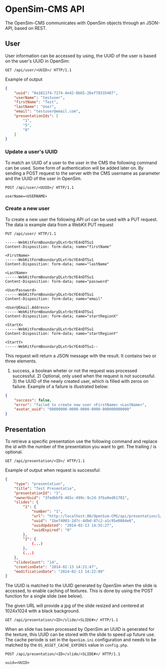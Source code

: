 OpenSim-CMS API
===============
The OpenSim-CMS communicates with OpenSim objects through an JSON-API, based on REST.

## User

User information can be accessed by using, the UUID of the user is based on the user's UUID in OpenSim:

```http
GET /api/user/<UUID>/ HTTP/1.1
```

Example of output

```json
{
    "uuid": "0a1811f4-7174-4e42-8bb5-26ef78335407",
    "userName": "testuser",
    "firstName": "Test",
    "lastName": "User",
    "email": "testuser@email.com",
    "presentationIds": [
        "1",
        "5",
        "8"
    ]
}
```

### Update a user's UUID

To match an UUID of a user to the user in the CMS the following command can be used.
Some form of authentication will be added later on. By sending a POST request to the server with the CMS
username as parameter and the UUID of the user in OpenSim.

```http
POST /api/user/<UUID>/ HTTP/1.1

userName=<USERNAME>
```

### Create a new user

To create a new user the following API url can be used with a PUT request.
The data is example data from a WebKit PUT request

```http
PUT /api/user/ HTTP/1.1

------WebKitFormBoundaryDLxtrbcYE4nDTSu1
Content-Disposition: form-data; name="firstName"

<FirstName>
------WebKitFormBoundaryDLxtrbcYE4nDTSu1
Content-Disposition: form-data; name="lastName"

<LastName>
------WebKitFormBoundaryDLxtrbcYE4nDTSu1
Content-Disposition: form-data; name="password"

<UserPassword>
------WebKitFormBoundaryDLxtrbcYE4nDTSu1
Content-Disposition: form-data; name="email"

<User@Email.Address>
------WebKitFormBoundaryDLxtrbcYE4nDTSu1
Content-Disposition: form-data; name="startRegionX"

<StartX>
------WebKitFormBoundaryDLxtrbcYE4nDTSu1
Content-Disposition: form-data; name="startRegionY"

<StartY>
------WebKitFormBoundaryDLxtrbcYE4nDTSu1--
```

This request will return a JSON message with the result. It contains two or three elements.
1) success, a boolean wheter or not the request was processed successful. 2) Optional, only used when
the request is not successful. 3) the UUID of the newly created user, which is filled with zeros on
failure. Example of a failure is illustrated below:

```json
{
    "success": false,
    "error": "failed to create new user <FirstName> <LastName>",
    "avatar_uuid": "00000000-0000-0000-0000-000000000000"
}
```

## Presentation

To retrieve a specific presentation use the following command and replace the id with the number of the
presentation you want to get. The trailing / is optional.

```http
GET /api/presentation/<ID>/ HTTP/1.1
```

Example of output when request is successful:

```json
{
    "type": "presentation",
    "title": "Test Presentatie",
    "presentationId": "1",
    "ownerUuid": "3fedbbf8-465c-499c-9c2d-3fba9ed61701",
    "slides": {
        "1": {
            "number": "1",
            "url": "http://localhost:80/OpenSim-CMS/api/presentation/1/slide/1/",
            "uuid": "1be74003-2d7c-4dbd-87c2-a1c95e0864e6",
            "uuidUpdated": "2014-02-13 14:55:27",
            "uuidExpired": "0"
        },
        "2": {
            (...)
        },
        (...)
    },
    "slidesCount": "14",
    "creationDate": "2014-02-13 14:21:47",
    "modificationDate": "2014-02-13 14:22:09"
}
```
The UUID is matched to the UUID generated by OpenSim when the slide is accessed, to enable caching of textures.
This is done by using the POST function for a single slide (see below).

The given URL will provide a jpg of the slide resized and centered at 1024x1024 with a black background.

```http
GET /api/presentation/<ID>/slide/<SLIDE#>/ HTTP/1.1
```

When an slide has been processed by OpenSim an UUID is generated for the texture, this UUID can be stored with
the slide to speed up future use. The cache periode is set in the `OpenSim.ini` configuration and needs to be
matched by the `OS_ASSET_CACHE_EXPIRES` value in `config.php`.

```http
POST /api/presentation/<ID>/slide/<SLIDE#>/ HTTP/1.1

uuid=<UUID>
```

